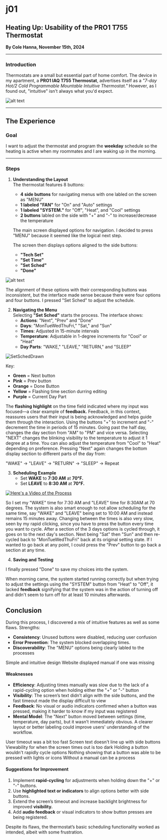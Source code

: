 # j01
## Heating Up: Usability of the PRO1 T755 Thermostat
**By Cole Hanna, November 15th, 2024**

---

### Introduction
Thermostats are a small but essential part of home comfort. The device in my apartment, a **PRO1 IAQ T755 Thermostat**, advertises itself as a _"7-day Hot/2 Cold Programmable Mountable Intuitive Thermostat."_ However, as I found out, "intuitive" isn't always what you'd expect. 

![alt text](Pro1-T755-Thermostat.png)

---

## The Experience

### Goal
I want to adjust the thermostat and program the **weekday** schedule so the heating is active when my roommates and I are waking up in the morning.  

---

### Steps

1. **Understanding the Layout**  
   The thermostat features 8 buttons:  
   - **4 side buttons** for navigating menus with one labled on the screen as "MENU"  
   - **1 labeled "FAN"** for "On" and "Auto" settings  
   - **1 labeled "SYSTEM."** for "Off", "Heat", and "Cool" settings
   - **2 buttons** labled on the side with "+" and "-" to increase/decrease the temperature
  
   The main screen displayed options for navigation. I decided to press "MENU" because it seemed like the logical next step.
   
   The screen then displays options aligned to the side buttons:  
   - **"Tech Set"**  
   - **"Set Time"**  
   - **"Set Sched"**  
   - **"Done"**

![alt text](MenuPageDrawn.png)

   The alignment of these options with their corresponding buttons was inconsistent, but the interface made sense because there were four options and four buttons. I pressed "Set Sched" to adjust the schedule.

2. **Navigating the Menu**  
   Selecting **"Set Sched"** starts the process. The interface shows:  
   - **Actions**: "Next", "Prev" and "Done"
   - **Days**: "MonTueWedThuFri," "Sat," and "Sun"  
   - **Times**: Adjusted in 15-minute intervals
   - **Temperature**: Adjustable in 1-degree increments for "Cool" or "Heat"  
   - **Day Parts**: "WAKE," "LEAVE," "RETURN," and "SLEEP"

![SetSchedDrawn](SetSchedDrawn.png)

Key:
   - **Green** = Next button
   - **Pink** = Prev button
   - **Orange** = Done Button
   - **Yellow** = Flashing time section durring editing
   - **Purple** = Current Day Part

   The **flashing highlight** on the time field indicated where my input was focused—a clear example of **feedback.** Feedback, in this context, reassures users that their input is being acknowledged and helps guide them through the interaction. Using the buttons "+" to increment and "-" decrement the time in periods of 15 minutes. Going past the half day, changes the day section from "AM" to "PM" and vice versa. Selecting "NEXT" changes the blinking visibility to the temperature to adjust it 1 degree at a time. You can also adjust the temperature from "Cool" to "Heat" depending on preference. Pressing "Next" again changes the bottom display section to different parts of the day from:

"WAKE" -> "LEAVE" -> "RETURN" -> "SLEEP" -> Repeat

3. **Scheduling Example**  
   - Set **WAKE** to **7:30 AM** at **70°F.**
   - Set **LEAVE** to **8:30 AM** at **70°F.**

[![Here's a Video of the Process](Pro1-T755-Thermostat.png)](https://youtube.com/shorts/lM2K6icLmAs?feature=share)

So I set my "WAKE" time for 7:30 AM and "LEAVE" time for 8:30AM at 70 degrees. The system is also smart enough to not allow scheduling for the same time, say "WAKE" and "LEAVE" being set to 10:00 AM and instead remains 15 minutes away. Changing between the times is also very slow, seen by my rapid clicking, since you have to press the button every time you want to cycle. After a section of the 3 days options is cycled through, it goes on to the next day's section. Next being "Sat" then "Sun" and then re-cycled back to "MonTueWedThuFri" back at its original setting state. If I wanted to go back at any point, I could press the "Prev" button to go back a section at any time. 

4. **Saving and Testing**  

I finally pressed "Done" to save my choices into the system.

When morning came, the system started running correctly but when trying to adjust the settings using the "SYSTEM" button from "Heat" to "Off", it lacked **feedback** signifying that the system was in the action of turning off and didn't seem to turn off for at least 10 minutes afterwards.

## Conclusion

During this process, I discovered a mix of intuitive features as well as some flaws.
Strengths:
- **Consistency**: Unused buttons were disabled, reducing user confusion
- **Error Prevention**: The system blocked overlapping times.
- **Discoverability**: The "MENU" options being clearly labled to the processes
  
Simple and intuitive design
Website displayed manual if one was missing

#### **Weaknesses**  
- **Efficiency**: Adjusting times manually was slow due to the lack of a rapid-cycling option when holding either the "+" or "-" button
- **Visibility**: The screen’s text didn’t align with the side buttons, and the fast timeout made the display difficult to view  
- **Feedback**: No visual or audio indicators confirmed when a button was pressed, making it harder to know if my input was registered
- **Mental Model**: The "Next" button moved between settings (time, temperature, day parts), but it wasn’t immediately obvious. A clearer layout or better labeling could improve users' understanding of the workflow. 

User timeout was a bit too fast
Screen text doesn't line up with side buttons
Viewability for when the screen times out is too dark
Holding a button wouldn't rapidly cycle options
Nothing showing that a button was able to be pressed with lights or icons
Without a manual can be a process

#### **Suggestions for Improvement**  
1. Implement **rapid-cycling** for adjustments when holding down the "+" or "-" buttons.  
2. Use **highlighted text or indicators** to align options better with side buttons.  
3. Extend the screen’s timeout and increase backlight brightness for improved **visibility.**  
4. Add **audio feedback** or visual indicators to show button presses are being registered.


Despite its flaws, the thermostat’s basic scheduling functionality worked as intended, albeit with some frustration.    

